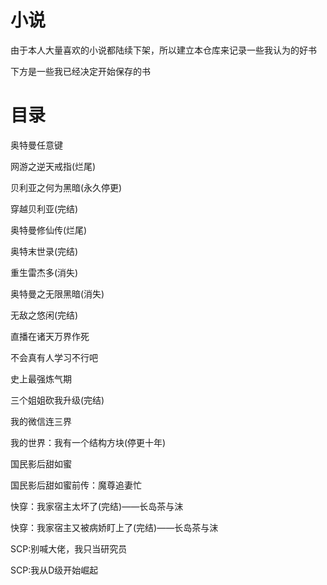# 小说

由于本人大量喜欢的小说都陆续下架，所以建立本仓库来记录一些我认为的好书

下方是一些我已经决定开始保存的书

# 目录

奥特曼任意键

网游之逆天戒指(烂尾)

贝利亚之何为黑暗(永久停更)

穿越贝利亚(完结)

奥特曼修仙传(烂尾)

奥特末世录(完结)

重生雷杰多(消失)

奥特曼之无限黑暗(消失)

无敌之悠闲(完结)

直播在诸天万界作死

不会真有人学习不行吧

史上最强炼气期

三个姐姐砍我升级(完结)

我的微信连三界

我的世界：我有一个结构方块(停更十年)

国民影后甜如蜜

国民影后甜如蜜前传：魔尊追妻忙

快穿：我家宿主太坏了(完结)——长岛茶与沫

快穿：我家宿主又被病娇盯上了(完结)——长岛茶与沫

SCP:别喊大佬，我只当研究员

SCP:我从D级开始崛起
